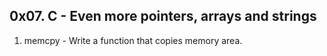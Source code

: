 ## 0x07. C - Even more pointers, arrays and strings
1. memcpy - Write a function that copies memory area.
